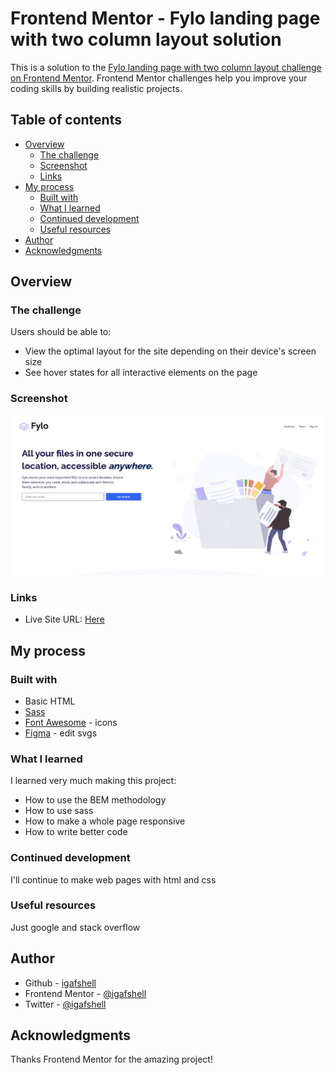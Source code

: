 # Frontend Mentor - Fylo landing page with two column layout solution

This is a solution to the [Fylo landing page with two column layout challenge on Frontend Mentor](https://www.frontendmentor.io/challenges/fylo-landing-page-with-two-column-layout-5ca5ef041e82137ec91a50f5). Frontend Mentor challenges help you improve your coding skills by building realistic projects.

## Table of contents

- [Overview](#overview)
  - [The challenge](#the-challenge)
  - [Screenshot](#screenshot)
  - [Links](#links)
- [My process](#my-process)
  - [Built with](#built-with)
  - [What I learned](#what-i-learned)
  - [Continued development](#continued-development)
  - [Useful resources](#useful-resources)
- [Author](#author)
- [Acknowledgments](#Acknowledgments)

## Overview

### The challenge

Users should be able to:

- View the optimal layout for the site depending on their device's screen size
- See hover states for all interactive elements on the page

### Screenshot

![screenshot img](./images/Untitled.png)

### Links

- Live Site URL: [Here](https://igafshell.github.io/fylo-landing-page-with-two-column-layout-main/)

## My process

### Built with

- Basic HTML
- [Sass](https://sass-lang.com/)
- [Font Awesome](https://fontawesome.com/) - icons
- [Figma](https://www.figma.com/) - edit svgs

### What I learned

I learned very much making this project:

- How to use the BEM methodology
- How to use sass
- How to make a whole page responsive
- How to write better code

### Continued development

I'll continue to make web pages with html and css

### Useful resources

Just google and stack overflow

## Author

- Github - [igafshell](https://github.com/igafshell)
- Frontend Mentor - [@igafshell](https://www.frontendmentor.io/profile/igafshell)
- Twitter - [@igafshell](https://www.twitter.com/igafshell)

## Acknowledgments

Thanks Frontend Mentor for the amazing project!
